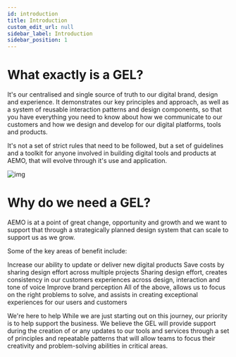```yaml
---
id: introduction
title: Introduction
custom_edit_url: null
sidebar_label: Introduction
sidebar_position: 1
---
```


# What exactly is a GEL?
It's our centralised and single source of truth to our digital brand, design and experience. It demonstrates our key principles and approach, as well as a system of reusable interaction patterns and design components, so that you have everything you need to know about how we communicate to our customers and how we design and develop for our digital platforms, tools and products.

It's not a set of strict rules that need to be followed, but a set of guidelines and a toolkit for anyone involved in building digital tools and products at AEMO, that will evolve through it's use and application.

 
![img](/img/guide/gel-structure.png)


# Why do we need a GEL?
AEMO is at a point of great change, opportunity and growth and we want to support that through a strategically planned design system that can scale to support us as we grow.

Some of the key areas of benefit include:

Increase our ability to update or deliver new digital products
Save costs by sharing design effort across multiple projects
Sharing design effort, creates consistency in our customers experiences across design, interaction and tone of voice
Improve brand perception
All of the above, allows us to focus on the right problems to solve, and assists in creating exceptional experiences for our users and customers
 

We're here to help
While we are just starting out on this journey, our priority is to help support the business. We believe the GEL will provide support during the creation of or any updates to our tools and services through a set of principles and repeatable patterns that will allow teams to focus their creativity and problem-solving abilities in critical areas.